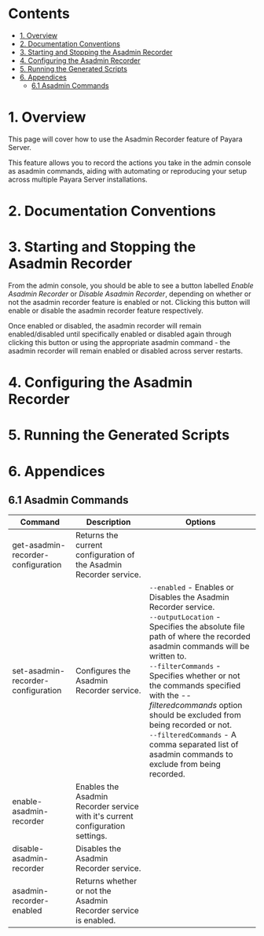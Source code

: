 # Contents
* [1. Overview](#1-overview)
* [2. Documentation Conventions](#2-documentation-conventions)
* [3. Starting and Stopping the Asadmin Recorder](#3-starting-and-stopping-the-asadmin-recorder)
* [4. Configuring the Asadmin Recorder](#4-configuring-the-asadmin-recorder)
* [5. Running the Generated Scripts](#4-running-the-generated-scripts)
* [6. Appendices](#6-appendices)
  * [6.1 Asadmin Commands](#61-asadmin-commands)

# 1. Overview
This page will cover how to use the Asadmin Recorder feature of Payara Server.  

This feature allows you to record the actions you take in the admin console as asadmin commands, aiding with automating or reproducing your setup across multiple Payara Server installations.

# 2. Documentation Conventions

# 3. Starting and Stopping the Asadmin Recorder
From the admin console, you should be able to see a button labelled _Enable Asadmin Recorder_ or _Disable Asadmin Recorder_, depending on whether or not the asadmin recorder feature is enabled or not. Clicking this button will enable or disable the asadmin recorder feature respectively.

Once enabled or disabled, the asadmin recorder will remain enabled/disabled until specifically enabled or disabled again through clicking this button or using the appropriate asadmin command - the asadmin recorder will remain enabled or disabled across server restarts.

# 4. Configuring the Asadmin Recorder

# 5. Running the Generated Scripts

# 6. Appendices

## 6.1 Asadmin Commands

| Command | Description | Options |
|------------------------------------|--------------------------------------------------------------------------------|-----------------------------------------------------------------------------------------------------------------------------------------------------------------------------------------------------------------------------------------------------------------------------------------------------------------------------------------------------------------------------------------------------------------------------------------------|
| get-asadmin-recorder-configuration | Returns the current configuration of the Asadmin Recorder service. |  |
| set-asadmin-recorder-configuration | Configures the Asadmin Recorder service. | `--enabled` - Enables or Disables the Asadmin Recorder service.<br>`--outputLocation` - Specifies the absolute file path of where the recorded asadmin commands will be written to.<br>`--filterCommands` - Specifies whether or not the commands specified with the _--filteredcommands_ option should be excluded from being recorded or not.<br>`--filteredCommands` - A comma separated list of asadmin commands to exclude from being recorded. |
| enable-asadmin-recorder | Enables the Asadmin Recorder service with it's current configuration settings. |  |
| disable-asadmin-recorder | Disables the Asadmin Recorder service. |  |
| asadmin-recorder-enabled | Returns whether or not the Asadmin Recorder service is enabled. |  |

